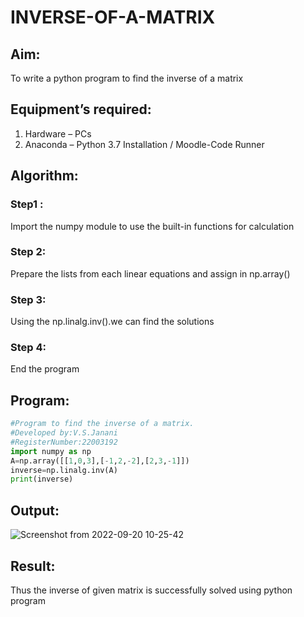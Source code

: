# INVERSE-OF-A-MATRIX
## Aim:
To write a python program to find the inverse of a matrix
## Equipment’s required:
1. 	Hardware – PCs
2. 	Anaconda – Python 3.7 Installation / Moodle-Code Runner
## Algorithm:
### Step1 : 
Import the numpy module to use the built-in functions for calculation
### Step 2: 
Prepare the lists from each linear equations and assign in np.array()
### Step 3: 
Using the np.linalg.inv().we can find the solutions
### Step 4: 
End the program
## Program:
```python
#Program to find the inverse of a matrix.
#Developed by:V.S.Janani
#RegisterNumber:22003192
import numpy as np
A=np.array([[1,0,3],[-1,2,-2],[2,3,-1]])
inverse=np.linalg.inv(A)
print(inverse)
```

## Output:
![Screenshot from 2022-09-20 10-25-42](https://user-images.githubusercontent.com/113497333/191170905-f2298853-f62e-4b75-ba8a-a62b31d2facd.png)


## Result:
Thus the inverse of given matrix is successfully solved using python program

